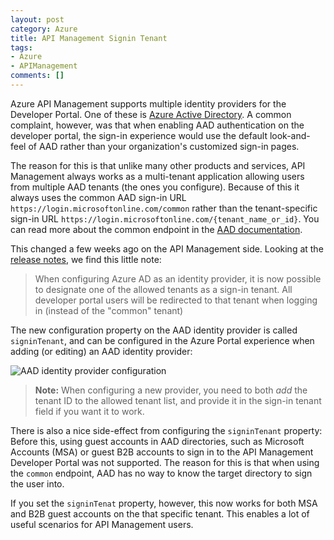 ```yaml
---
layout: post
category: Azure
title: API Management Signin Tenant
tags:
- Azure
- APIManagement
comments: []
---
```

Azure API Management supports multiple identity providers for the Developer Portal. One of these
is [Azure Active Directory](https://docs.microsoft.com/en-us/azure/api-management/api-management-howto-aad).
A common complaint, however, was that when enabling AAD authentication on the developer portal, the
sign-in experience would use the default look-and-feel of AAD rather than your organization's customized
sign-in pages.

The reason for this is that unlike many other products and services, API Management always works as a
multi-tenant application allowing users from multiple AAD tenants (the ones you configure). Because of this
it always uses the common AAD sign-in URL `https://login.microsoftonline.com/common` rather than
the tenant-specific sign-in URL `https://login.microsoftonline.com/{tenant_name_or_id}`. You can read
more about the common endpoint in the [AAD documentation](https://docs.microsoft.com/en-us/azure/active-directory/develop/active-directory-devhowto-multi-tenant-overview).

This changed a few weeks ago on the API Management side. Looking at the
[release notes](https://blogs.msdn.microsoft.com/apimanagement/2018/03/28/release-notes-march-28-2018/), we
find this little note:

> When configuring Azure AD as an identity provider, it is now possible to designate one of
> the allowed tenants as a sign-in tenant. All developer portal users will be redirected to
> that tenant when logging in (instead of the "common" tenant)

The new configuration property on the AAD identity provider is called `signinTenant`, and can be configured
in the Azure Portal experience when adding (or editing) an AAD identity provider:

![AAD identity provider configuration]({{site.images_base}}/2018/apim-aad-1.png)

> __Note:__ When configuring a new provider, you need to both _add_ the tenant ID to
> the allowed tenant list, and provide it in the sign-in tenant field if you want it to work.

There is also a nice side-effect from configuring the `signinTenant` property: Before this, using guest accounts
in AAD directories, such as Microsoft Accounts (MSA) or guest B2B accounts to sign in to the API
Management Developer Portal was not supported. The reason for this is that when using the `common` endpoint,
AAD has no way to know the target directory to sign the user into.

If you set the `signinTenat` property, however, this now works for both MSA and B2B guest accounts on the
that specific tenant. This enables a lot of useful scenarios for API Management users.